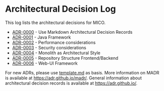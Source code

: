 # Architectural Decision Log

This log lists the architectural decisions for MICO.

<!-- adrlog -- Regenerate the content by using "adr-log -i". You can install it via "npm install -g adr-log" -->

- [ADR-0000](0000-use-markdown-architectural-decision-records.md) - Use Markdown Architectural Decision Records
- [ADR-0001](0001-java-framework.md) - Java Framework
- [ADR-0002](0002-quality-attribute-performance.md) - Performance considerations
- [ADR-0003](0003-quality-attribute-security.md) - Security considerations
- [ADR-0004](0004-monolith-first.md) - Monolith as Architectural Style
- [ADR-0005](0005-mono-repo.md) - Repository Structure Frontend/Backend
- [ADR-0006](0006-ui-framework.md) - Web-UI Framework

<!-- adrlogstop -->

For new ADRs, please use [template.md](template.md) as basis.
More information on MADR is available at <https://adr.github.io/madr/>.
General information about architectural decision records is available at <https://adr.github.io/>.
